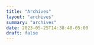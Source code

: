 ```yaml
---
title: "Archives"
layout: "archives"
summary: "archives"
date: 2023-05-25T14:38:40-05:00
draft: false
---
```


